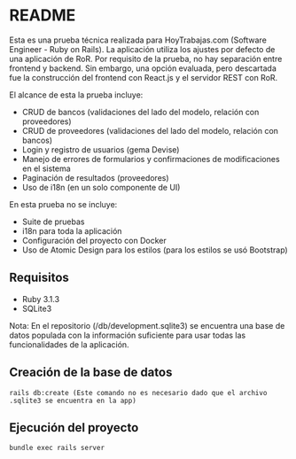 # README

Esta es una prueba técnica realizada para HoyTrabajas.com (Software Engineer - Ruby on Rails). La aplicación utiliza los ajustes por defecto de una aplicación de RoR. Por requisito de la prueba, no hay separación entre frontend y backend. Sin embargo, una opción evaluada, pero descartada fue la construcción del frontend con React.js y el servidor REST con RoR.

El alcance de esta la prueba incluye:
- CRUD de bancos (validaciones del lado del modelo, relación con proveedores)
- CRUD de proveedores (validaciones del lado del modelo, relación con bancos)
- Login y registro de usuarios (gema Devise)
- Manejo de errores de formularios y confirmaciones de modificaciones en el sistema
- Paginación de resultados (proveedores)
- Uso de i18n (en un solo componente de UI)

En esta prueba no se incluye:
- Suite de pruebas
- i18n para toda la aplicación
- Configuración del proyecto con Docker
- Uso de Atomic Design para los estilos (para los estilos se usó Bootstrap)

## Requisitos
- Ruby 3.1.3
- SQLite3

Nota: En el repositorio (/db/development.sqlite3) se encuentra una base de datos populada con la información suficiente para usar todas las funcionalidades de la aplicación. 

## Creación de la base de datos
```
rails db:create (Este comando no es necesario dado que el archivo .sqlite3 se encuentra en la app)
```

## Ejecución del proyecto
```
bundle exec rails server
```